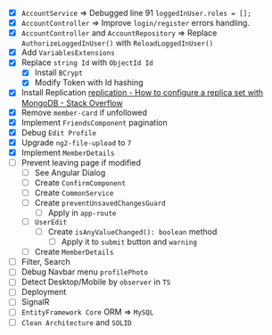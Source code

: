 - [x] `AccountService` => Debugged line 91 `loggedInUser.roles = [];` 
- [x] `AccountController` => Improve `login/register` errors handling.
- [x] `AccountController` and `AccountRepository` => Replace `AuthorizeLoggedInUser()` with `ReloadLoggedInUser()`
- [x] Add `VariablesExtensions`
- [x] Replace `string Id` with `ObjectId Id`
	- [x] Install `BCrypt`
	- [x] Modify Token with Id hashing
- [x] Install Replication
	[replication - How to configure a replica set with MongoDB - Stack Overflow](https://stackoverflow.com/a/77932054/3944285)
- [x] Remove `member-card` if unfollowed
- [x] Implement `FriendsComponent` pagination
- [x] Debug `Edit Profile` 
- [x] Upgrade `ng2-file-upload` to `7`
- [x] Implement `MemberDetails`
- [ ] Prevent leaving page if modified
	- [ ] See Angular Dialog
	- [ ] Create `ConfirmComponent`
	- [ ] Create `CommonService`
	- [ ] Create `preventUnsavedChangesGuard`
		- [ ] Apply in `app-route`
	- [ ] `UserEdit` 
		- [ ] Create `isAnyValueChanged(): boolean` method
			- [ ] Apply it to `submit` button and `warning`
	- [ ] Create `MemberDetails`
- [ ] Filter, Search
- [ ] Debug Navbar menu `profilePhoto`
- [ ] Detect Desktop/Mobile by `observer` in `TS`
- [ ] Deployment
- [ ] SignalR
- [ ] `EntityFramework Core` ORM => `MySQL`
- [ ] `Clean Architecture` and `SOLID`